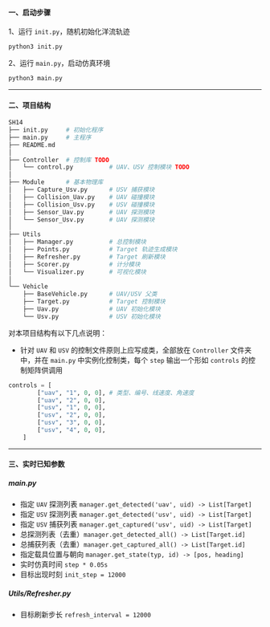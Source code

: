 #### 一、启动步骤

1、运行 `init.py`，随机初始化洋流轨迹

```bash
python3 init.py
```

2、运行 `main.py`，启动仿真环境

```bash
python3 main.py
```

---

#### 二、项目结构

```bash
SH14
├── init.py		# 初始化程序
├── main.py		# 主程序
├── README.md
│
├── Controller	# 控制库 TODO
│   └── control.py		    # UAV、USV 控制模块 TODO
│
├── Module		# 基本物理库
│   ├── Capture_Usv.py		# USV 捕获模块
│   ├── Collision_Uav.py	# UAV 碰撞模块
│   ├── Collision_Usv.py	# USV 碰撞模块
│   ├── Sensor_Uav.py		# UAV 探测模块
│   └── Sensor_Usv.py		# UAV 探测模块
│
├── Utils
│   ├── Manager.py			# 总控制模块
│   ├── Points.py			# Target 轨迹生成模块
│   ├── Refresher.py		# Target 刷新模块
│   ├── Scorer.py			# 计分模块
│   └── Visualizer.py		# 可视化模块
│
└── Vehicle		
    ├── BaseVehicle.py		# UAV/USV 父类
    ├── Target.py			# Target 控制模块 
    ├── Uav.py				# UAV 初始化模块
    └── Usv.py				# USV 初始化模块
```

对本项目结构有以下几点说明：

- 针对 `UAV` 和 `USV` 的控制文件原则上应写成类，全部放在 `Controller` 文件夹中，并在 `main.py` 中实例化控制类，每个 `step` 输出一个形如 `controls` 的控制矩阵供调用

```python
controls = [
        ["uav", "1", 0, 0], # 类型、编号、线速度、角速度
        ["uav", "2", 0, 0],
        ["usv", "1", 0, 0],
        ["usv", "2", 0, 0],
        ["usv", "3", 0, 0],
        ["usv", "4", 0, 0],
    ]
```

---

#### 三、实时已知参数

##### main.py

- 指定 `UAV` 探测列表 `manager.get_detected('uav', uid) -> List[Target]`
- 指定 `USV` 探测列表 `manager.get_detected('usv', uid) -> List[Target]`
- 指定 `USV` 捕获列表 `manager.get_captured('usv', uid) -> List[Target]`
- 总探测列表（去重）`manager.get_detected_all() -> List[Target.id]`
- 总捕获列表（去重）`manager.get_captured_all() -> List[Target.id]`
- 指定载具位置与朝向 `manager.get_state(typ, id) -> [pos, heading]`
- 实时仿真时间 `step * 0.05s`
- 目标出现时刻 `init_step = 12000`

##### Utils/Refresher.py

- 目标刷新步长 `refresh_interval = 12000`


